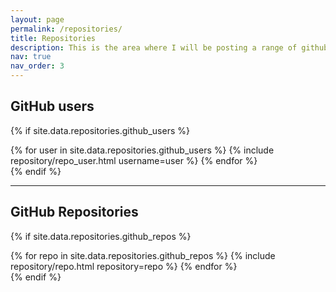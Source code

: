 ```yaml
---
layout: page
permalink: /repositories/
title: Repositories
description: This is the area where I will be posting a range of github repositories which I have found interesting and useful.
nav: true
nav_order: 3
---
```

<!-- Edit the `_data/repositories.yml` and change the `github_users` and `github_repos` lists to include your own GitHub profile and repositories. -->
## GitHub users

{% if site.data.repositories.github_users %}
<div class="repositories d-flex flex-wrap flex-md-row flex-column justify-content-between align-items-center">
  {% for user in site.data.repositories.github_users %}
    {% include repository/repo_user.html username=user %}
  {% endfor %}
</div>
{% endif %}

---

## GitHub Repositories

{% if site.data.repositories.github_repos %}
<div class="repositories d-flex flex-wrap flex-md-row flex-column justify-content-between align-items-center">
  {% for repo in site.data.repositories.github_repos %}
    {% include repository/repo.html repository=repo %}
  {% endfor %}
</div>
{% endif %}
